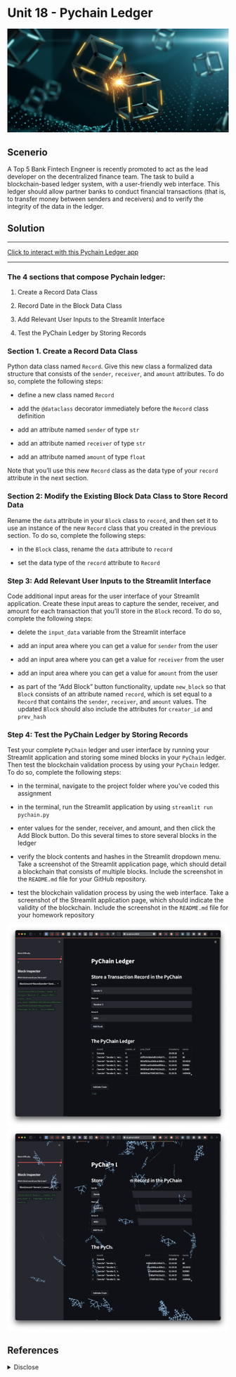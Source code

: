 # Unit 18 - Pychain Ledger  

![alt="App Image"](media/application-image.png)

## Scenerio  

A Top 5 Bank Fintech Engneer is recently promoted to act as the lead developer on the decentralized finance team. The task to build a blockchain-based ledger system, with a user-friendly web interface. This ledger should allow partner banks to conduct financial transactions (that is, to transfer money between senders and receivers) and to verify the integrity of the data in the ledger.

## Solution
- - - 
[Click to interact with this Pychain Ledger app](https://unit-18-pychain-ledger.herokuapp.com/)
- - -
### The 4 sections that compose Pychain ledger:  

1. Create a Record Data Class

2. Record Date in the Block Data Class

3. Add Relevant User Inputs to the Streamlit Interface

4. Test the PyChain Ledger by Storing Records


### Section 1. Create a Record Data Class

Python data class named `Record`. Give this new class a formalized data structure that consists of the `sender`, `receiver`, and `amount` attributes. To do so, complete the following steps:

* define a new class named `Record`

* add the `@dataclass` decorator immediately before the `Record` class definition

* add an attribute named `sender` of type `str`

* add an attribute named `receiver` of type `str`

* add an attribute named `amount` of type `float`

Note that you’ll use this new `Record` class as the data type of your `record` attribute in the next section.

### Section 2: Modify the Existing Block Data Class to Store Record Data

Rename the `data` attribute in your `Block` class to `record`, and then set it to use an instance of the new `Record` class that you created in the previous section. To do so, complete the following steps:

* in the `Block` class, rename the `data` attribute to `record`

* set the data type of the `record` attribute to `Record`

### Step 3: Add Relevant User Inputs to the Streamlit Interface

Code additional input areas for the user interface of your Streamlit application. Create these input areas to capture the sender, receiver, and amount for each transaction that you’ll store in the `Block` record. To do so, complete the following steps:

* delete the `input_data` variable from the Streamlit interface

* add an input area where you can get a value for `sender` from the user

* add an input area where you can get a value for `receiver` from the user

* add an input area where you can get a value for `amount` from the user

* as part of the “Add Block” button functionality, update `new_block` so that `Block` consists of an attribute named `record`, which is set equal to a `Record` that contains the `sender`, `receiver`, and `amount` values. The updated `Block` should also include the attributes for `creator_id` and `prev_hash`

### Step 4: Test the PyChain Ledger by Storing Records

Test your complete `PyChain` ledger and user interface by running your Streamlit application and storing some mined blocks in your `PyChain` ledger. Then test the blockchain validation process by using your `PyChain` ledger. To do so, complete the following steps:

* in the terminal, navigate to the project folder where you've coded this assignment

* in the terminal, run the Streamlit application by using `streamlit run pychain.py`

* enter values for the sender, receiver, and amount, and then click the Add Block button. Do this several times to store several blocks in the ledger

* verify the block contents and hashes in the Streamlit dropdown menu. Take a screenshot of the Streamlit application page, which should detail a blockchain that consists of multiple blocks. Include the screenshot in the `README.md` file for your GitHub repository.

* test the blockchain validation process by using the web interface. Take a screenshot of the Streamlit application page, which should indicate the validity of the blockchain. Include the screenshot in the `README.md` file for your homework repository

![alt="Section 4"](media/r001-streamlit-section4.png)  
![alt="Steramlit Snow"](media/r002-streamlit-snow.png)

## References

<details><summary>Disclose</summary>  

#### Note  

<sup><a id="ref001">1</a></sup> dataprofessor (2021-06-05). Penguins web app deployed on Heroku. Retrieved from [github.com](https://github.com/dataprofessor/penguins-heroku).

<sup><a id="ref002">2</a></sup> Streamlit.io: st.snow, v1.8.0. Retrieved from [docs.streamlit.io](https://docs.streamlit.io/library/api-reference/status/st.snow).

</details>